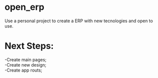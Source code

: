 # open_erp

Use a personal project to create a ERP with new tecnologies and open to use.

# Next Steps:

-Create main pages;<br/>
-Create new design;<br/>
-Create app routs;
